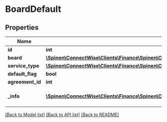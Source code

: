 # BoardDefault

## Properties
Name | Type | Description | Notes
------------ | ------------- | ------------- | -------------
**id** | **int** |  | [optional] 
**board** | [**\Spinen\ConnectWise\Clients\Finance\Spinen\ConnectWise\Clients\Finance\Model\BoardReference**](BoardReference.md) |  | 
**service_type** | [**\Spinen\ConnectWise\Clients\Finance\Spinen\ConnectWise\Clients\Finance\Model\ServiceTypeReference**](ServiceTypeReference.md) |  | [optional] 
**default_flag** | **bool** |  | [optional] 
**agreement_id** | **int** |  | [optional] 
**_info** | [**\Spinen\ConnectWise\Clients\Finance\Spinen\ConnectWise\Clients\Finance\Model\Metadata**](Metadata.md) | Metadata of the entity | [optional] 

[[Back to Model list]](../README.md#documentation-for-models) [[Back to API list]](../README.md#documentation-for-api-endpoints) [[Back to README]](../README.md)


